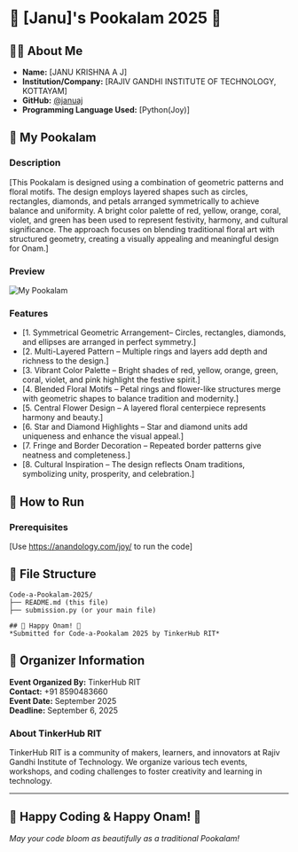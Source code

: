 # 🌸 [Janu]'s Pookalam 2025 🌸

## 👨‍💻 About Me
- **Name:** [JANU KRISHNA A J]
- **Institution/Company:** [RAJIV GANDHI INSTITUTE OF TECHNOLOGY, KOTTAYAM]
- **GitHub:** [@januaj](https://github.com/your-username)
- **Programming Language Used:** [Python(Joy)]

## 🎨 My Pookalam

### Description
[This Pookalam is designed using a combination of geometric patterns and floral motifs. The design employs layered shapes such as circles, rectangles, diamonds, and petals arranged symmetrically to achieve balance and uniformity. A bright color palette of red, yellow, orange, coral, violet, and green has been used to represent festivity, harmony, and cultural significance. The approach focuses on blending traditional floral art with structured geometry, creating a visually appealing and meaningful design for Onam.]

### Preview
![My Pookalam]([!pookalam-preview](https://github.com/user-attachments/assets/cd4cf59e-4e2f-46dc-9fc7-cce35757339c))

### Features
- [1. Symmetrical Geometric Arrangement– Circles, rectangles, diamonds, and ellipses are arranged in perfect symmetry.]
- [2. Multi-Layered Pattern – Multiple rings and layers add depth and richness to the design.]
- [3. Vibrant Color Palette – Bright shades of red, yellow, orange, green, coral, violet, and pink highlight the festive spirit.]
- [4. Blended Floral Motifs – Petal rings and flower-like structures merge with geometric shapes to balance tradition and modernity.]
- [5. Central Flower Design – A layered floral centerpiece represents harmony and beauty.]
- [6. Star and Diamond Highlights – Star and diamond units add uniqueness and enhance the visual appeal.]
- [7. Fringe and Border Decoration – Repeated border patterns give neatness and completeness.]
- [8. Cultural Inspiration – The design reflects Onam traditions, symbolizing unity, prosperity, and celebration.]

## 🚀 How to Run

### Prerequisites
[Use https://anandology.com/joy/ to run the code]


## 📁 File Structure
```
Code-a-Pookalam-2025/
├── README.md (this file)
├── submission.py (or your main file)

## 🎊 Happy Onam! 🎊
*Submitted for Code-a-Pookalam 2025 by TinkerHub RIT*
```
## 🏢 Organizer Information

**Event Organized By:** TinkerHub RIT  
**Contact:** +91 8590483660  
**Event Date:** September 2025  
**Deadline:** September 6, 2025  

### About TinkerHub RIT
TinkerHub RIT is a community of makers, learners, and innovators at Rajiv Gandhi Institute of Technology. We organize various tech events, workshops, and coding challenges to foster creativity and learning in technology.

---

## 🎊 Happy Coding & Happy Onam! 🎊

*May your code bloom as beautifully as a traditional Pookalam!*
